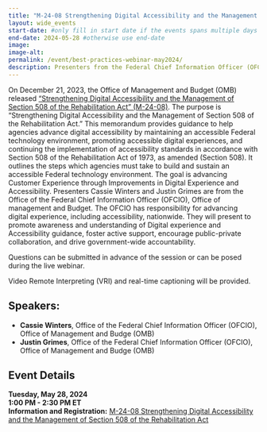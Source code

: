 ```yaml
---
title: "M-24-08 Strengthening Digital Accessibility and the Management of Section 508 of the Rehabilitation Act | Webinar"
layout: wide_events
start-date: #only fill in start date if the events spans multiple days
end-date: 2024-05-28 #otherwise use end-date
image:
image-alt: 
permalink: /event/best-practices-webinar-may2024/
description: Presenters from the Federal Chief Information Officer (OFCIO) will present to promote awareness and understanding of Digital experience and Accessibility guidance, foster active support, encourage public-private collaboration, and drive government-wide accountability.
---
```

On December 21, 2023, the Office of Management and Budget (OMB) released <a href="https://bidenwhitehouse.archives.gov/omb/management/ofcio/m-24-08-strengthening-digital-accessibility-and-the-management-of-section-508-of-the-rehabilitation-act/" target="_blank" class="usa-link--external">“Strengthening Digital Accessibility and the Management of Section 508 of the Rehabilitation Act” (M-24-08)</a>. The purpose is “Strengthening Digital Accessibility and the Management of Section 508 of the Rehabilitation Act.” This memorandum provides guidance to help agencies advance digital accessibility by maintaining an accessible Federal technology environment, promoting accessible digital experiences, and continuing the implementation of accessibility standards in accordance with Section 508 of the Rehabilitation Act of 1973, as amended (Section 508). It outlines the steps which agencies must take to build and sustain an accessible Federal technology environment. The goal is advancing Customer Experience through Improvements in Digital Experience and Accessibility. Presenters Cassie Winters and Justin Grimes are from the Office of the Federal Chief Information Officer (OFCIO), Office of management and Budget. The OFCIO has responsibility for advancing digital experience, including accessibility, nationwide. They will present to promote awareness and understanding of Digital experience and Accessibility guidance, foster active support, encourage public-private collaboration, and drive government-wide accountability.

Questions can be submitted in advance of the session or can be posed during the live webinar.

Video Remote Interpreting (VRI) and real-time captioning will be provided.

## Speakers:
* **Cassie Winters**, Office of the Federal Chief Information Officer (OFCIO), Office of Management and Budge (OMB)
* **Justin Grimes**, Office of the Federal Chief Information Officer (OFCIO), Office of Management and Budge (OMB)

## Event Details
**Tuesday, May 28, 2024**  
**1:00 PM - 2:30 PM ET**  
**Information and Registration:** <a href="https://www.accessibilityonline.org/ADA-Audio/session/?id=111111" target="_blank">M-24-08 Strengthening Digital Accessibility and the Management of Section 508 of the Rehabilitation Act</a>
